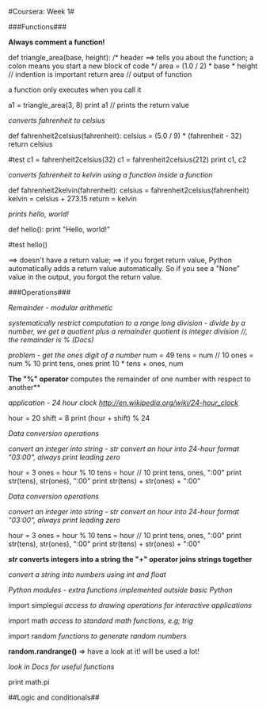 #Coursera: Week 1#

###Functions###

**Always comment a function!**

def triangle_area(base, height): /* header ==> tells you about the function; a colon means you start a new block of code */
    area = (1.0 / 2) * base * height // indention is important
    return area // output of function

a function only executes when you call it

a1 = triangle_area(3, 8)
print a1 // prints the return value

_converts fahrenheit to celsius_

def fahrenheit2celsius(fahrenheit):
    celsius = (5.0 / 9) * (fahrenheit - 32)
    return celsius

#test
c1 = fahrenheit2celsius(32)
c1 = fahrenheit2celsius(212)
print c1, c2

_converts fahrenheit to kelvin_
_using a function inside a function_

def fahrenheit2kelvin(fahrenheit):
    celsius = fahrenheit2celsius(fahrenheit)
    kelvin = celsius + 273.15
    return = kelvin

_prints hello, world!_

def hello():
    print "Hello, world!"

#test
hello()

==> doesn't have a return value;
==> if you forget return value, Python automatically adds a return value automatically. So if you see a "None" value in the output, you forgot the return value.

###Operations###

_Remainder - modular arithmetic_

_systematically restrict computation to a range_
_long division - divide by a number, we get a quotient plus a remainder_
_quotient is integer division //, the remainder is % (Docs)_


_problem - get the ones digit of a number_
num = 49
tens = num // 10
ones = num % 10
print tens, ones
print 10 * tens + ones, num


**The "%" operator** computes the remainder of one number with respect to another**


_application - 24 hour clock_
_http://en.wikipedia.org/wiki/24-hour_clock_

hour = 20
shift = 8
print (hour + shift) % 24

_Data conversion operations_

_convert an integer into string - str_
_convert an hour into 24-hour format "03:00", always print leading zero_

hour = 3
ones = hour % 10
tens = hour // 10
print tens, ones, ":00"
print str(tens), str(ones), ":00"
print str(tens) + str(ones) + ":00"


_Data conversion operations_

_convert an integer into string - str_
_convert an hour into 24-hour format "03:00", always print leading zero_

hour = 3
ones = hour % 10
tens = hour // 10
print tens, ones, ":00"
print str(tens), str(ones), ":00"
print str(tens) + str(ones) + ":00"

**_str_ converts integers into a string**
**the "+" operator joins strings together**

_convert a string into numbers using int and float_



_Python modules - extra functions implemented outside basic Python_

import simplegui    _access to drawing operations for interactive applications_

import math         _access to standard math functions, e.g; trig_

import random       _functions to generate random numbers_

**random.randrange()** => have a look at it! will be used a lot!

_look in Docs for useful functions_

print math.pi

##Logic and conditionals##